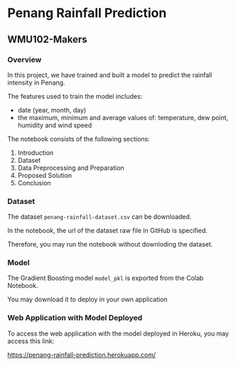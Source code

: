 # Penang Rainfall Prediction
## WMU102-Makers

### Overview

In this project, we have trained and built a model to predict the rainfall intensity in Penang.

The features used to train the model includes:
* date (year, month, day)
* the maximum, minimum and average values of: temperature, dew point, humidity and wind speed

The notebook consists of the following sections:
1. Introduction
2. Dataset
3. Data Preprocessing and Preparation
4. Proposed Solution
5. Conclusion

### Dataset

The dataset ```penang-rainfall-dataset.csv``` can be downloaded.

In the notebook, the url of the dataset raw file in GitHub is specified.

Therefore, you may run the notebook without downloding the dataset.

### Model

The Gradient Boosting model ```model_pkl``` is exported from the Colab Notebook.

You may download it to deploy in your own application

### Web Application with Model Deployed

To access the web application with the model deployed in Heroku, you may access this link:

https://penang-rainfall-prediction.herokuapp.com/

